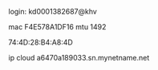 login: kd0001382687@khv

mac F4E578A1DF16
mtu 1492

74:4D:28:B4:A8:4D

ip cloud a6470a189033.sn.mynetname.net